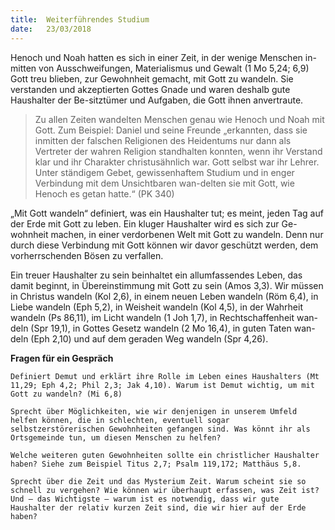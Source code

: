 ```yaml
---
title:  Weiterführendes Studium
date:   23/03/2018
---
```


Henoch und Noah hatten es sich in einer Zeit, in der wenige Menschen in-mitten von Ausschweifungen, Materialismus und Gewalt (1 Mo 5,24; 6,9) Gott treu blieben, zur Gewohnheit gemacht, mit Gott zu wandeln. Sie verstanden und akzeptierten Gottes Gnade und waren deshalb gute Haushalter der Be-sitztümer und Aufgaben, die Gott ihnen anvertraute. 

> <p></p> 
> Zu allen Zeiten wandelten Menschen genau wie Henoch und Noah mit Gott. Zum Beispiel: Daniel und seine Freunde „erkannten, dass sie inmitten der falschen Religionen des Heidentums nur dann als Vertreter der wahren Religion standhalten konnten, wenn ihr Verstand klar und ihr Charakter christusähnlich war. Gott selbst war ihr Lehrer. Unter ständigem Gebet, gewissenhaftem Studium und in enger Verbindung mit dem Unsichtbaren wan-delten sie mit Gott, wie Henoch es getan hatte.“ (PK 340) 

„Mit Gott wandeln“ definiert, was ein Haushalter tut; es meint, jeden Tag auf der Erde mit Gott zu leben. Ein kluger Haushalter wird es sich zur Ge-wohnheit machen, in einer verdorbenen Welt mit Gott zu wandeln. Denn nur durch diese Verbindung mit Gott können wir davor geschützt werden, dem vorherrschenden Bösen zu verfallen. 

Ein treuer Haushalter zu sein beinhaltet ein allumfassendes Leben, das damit beginnt, in Übereinstimmung mit Gott zu sein (Amos 3,3). Wir müssen in Christus wandeln (Kol 2,6), in einem neuen Leben wandeln (Röm 6,4), in Liebe wandeln (Eph 5,2), in Weisheit wandeln (Kol 4,5), in der Wahrheit wandeln (Ps 86,11), im Licht wandeln (1 Joh 1,7), in Rechtschaffenheit wan-deln (Spr 19,1), in Gottes Gesetz wandeln (2 Mo 16,4), in guten Taten wan-deln (Eph 2,10) und auf dem geraden Weg wandeln (Spr 4,26). 

**Fragen für ein Gespräch** 

`Definiert Demut und erklärt ihre Rolle im Leben eines Haushalters (Mt 11,29; Eph 4,2; Phil 2,3; Jak 4,10). Warum ist Demut wichtig, um mit Gott zu wandeln? (Mi 6,8)` 

`Sprecht über Möglichkeiten, wie wir denjenigen in unserem Umfeld helfen können, die in schlechten, eventuell sogar selbstzerstörerischen Gewohnheiten gefangen sind. Was könnt ihr als Ortsgemeinde tun, um diesen Menschen zu helfen?` 

`Welche weiteren guten Gewohnheiten sollte ein christlicher Haushalter haben? Siehe zum Beispiel Titus 2,7; Psalm 119,172; Matthäus 5,8.` 

`Sprecht über die Zeit und das Mysterium Zeit. Warum scheint sie so schnell zu vergehen? Wie können wir überhaupt erfassen, was Zeit ist? Und – das Wichtigste – warum ist es notwendig, dass wir gute Haushalter der relativ kurzen Zeit sind, die wir hier auf der Erde haben?` 